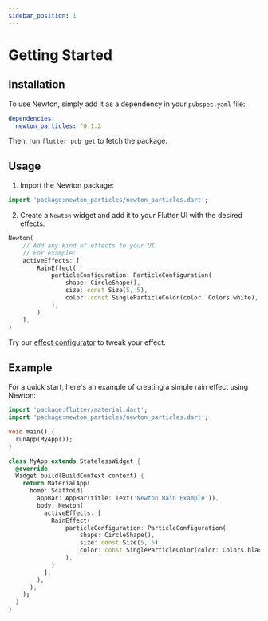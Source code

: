 ```yaml
---
sidebar_position: 1
---
```


# Getting Started

## Installation

To use Newton, simply add it as a dependency in your `pubspec.yaml` file:

```yaml
dependencies:
  newton_particles: ^0.1.2
```

Then, run `flutter pub get` to fetch the package.

## Usage

1. Import the Newton package:

```dart
import 'package:newton_particles/newton_particles.dart';
```

2. Create a `Newton` widget and add it to your Flutter UI with the desired effects:

```dart
Newton(
    // Add any kind of effects to your UI
    // For example:
    activeEffects: [
        RainEffect(
            particleConfiguration: ParticleConfiguration(
                shape: CircleShape(),
                size: const Size(5, 5),
                color: const SingleParticleColor(color: Colors.white),
            ),
        )
    ],
)
```

Try our [effect configurator](https:://newton.7omtech.fr/configure) to tweak your effect.

## Example

For a quick start, here's an example of creating a simple rain effect using Newton:

```dart
import 'package:flutter/material.dart';
import 'package:newton_particles/newton_particles.dart';

void main() {
  runApp(MyApp());
}

class MyApp extends StatelessWidget {
  @override
  Widget build(BuildContext context) {
    return MaterialApp(
      home: Scaffold(
        appBar: AppBar(title: Text('Newton Rain Example')),
        body: Newton(
          activeEffects: [
            RainEffect(
                particleConfiguration: ParticleConfiguration(
                    shape: CircleShape(),
                    size: const Size(5, 5),
                    color: const SingleParticleColor(color: Colors.black),
                ),
            )
          ],
        ),
      ),
    );
  }
}
```
